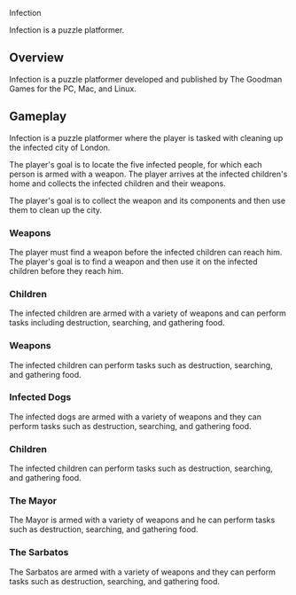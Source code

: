 
Infection

Infection is a puzzle platformer.

## Overview

Infection is a puzzle platformer developed and published by The Goodman Games for the PC, Mac, and Linux.

## Gameplay

Infection is a puzzle platformer where the player is tasked with cleaning up the infected city of London.

The player's goal is to locate the five infected people, for which each person is armed with a weapon. The player arrives at the infected children's home and collects the infected children and their weapons.

The player's goal is to collect the weapon and its components and then use them to clean up the city.

### Weapons

The player must find a weapon before the infected children can reach him. The player's goal is to find a weapon and then use it on the infected children before they reach him.

### Children

The infected children are armed with a variety of weapons and can perform tasks including destruction, searching, and gathering food.

### Weapons

The infected children can perform tasks such as destruction, searching, and gathering food.

### Infected Dogs

The infected dogs are armed with a variety of weapons and they can perform tasks such as destruction, searching, and gathering food.

### Children

The infected children can perform tasks such as destruction, searching, and gathering food.

### The Mayor

The Mayor is armed with a variety of weapons and he can perform tasks such as destruction, searching, and gathering food.

### The Sarbatos

The Sarbatos are armed with a variety of weapons and they can perform tasks such as destruction, searching, and gathering food.
